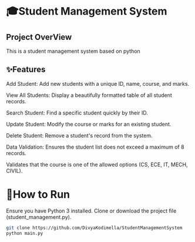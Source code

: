 # 🎓Student Management System 

## Project OverView
This is a student management system based on python

## ✨Features
Add Student: Add new students with a unique ID, name, course, and marks.

View All Students: Display a beautifully formatted table of all student records.

Search Student: Find a specific student quickly by their ID.

Update Student: Modify the course or marks for an existing student.

Delete Student: Remove a student's record from the system.

Data Validation:
Ensures the student list does not exceed a maximum of 8 records.

Validates that the course is one of the allowed options (CS, ECE, IT, MECH, CIVIL).

# 🚀How to Run
Ensure you have Python 3 installed.
Clone or download the project file (student_management.py).
```bash
git clone https://github.com/DivyaKodimella/StudentManagementSystem
python main.py

```

